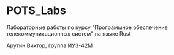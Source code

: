 # POTS_Labs
Лабораторные работы по курсу "Программное обеспечение телекоммуникационных систем" на языке Rust

Арутин Виктор, группа ИУ3-42М
